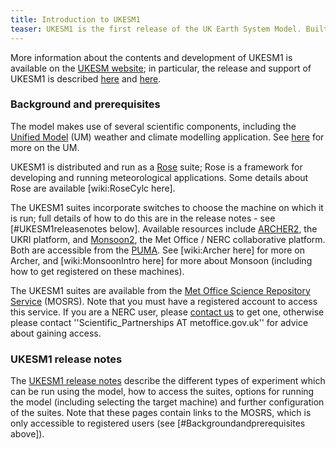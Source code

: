 ```yaml
---
title: Introduction to UKESM1
teaser: UKESM1 is the first release of the UK Earth System Model. Built as a joint venture by the Met Office Hadley Centre and the Natural Environment Research Council (NERC), UKESM1 consists of the HadGEM3 coupled physical climate model plus additional components that model key biogeochemical, chemistry, aerosol and vegetation processes.  
---
```


More information about the contents and development of UKESM1 is available on the [UKESM website](https://ukesm.ac.uk/); in particular, the release and support of UKESM1 is described [here](https://ukesm.ac.uk/portfolio-item/release-and-support-of-ukesm1/) and [here](https://ukesm.ac.uk/portfolio-item/the-release-of-ukesm1-update/).

### Background and prerequisites

The model makes use of several scientific components, including the [Unified Model](https://www.metoffice.gov.uk/research/modelling-systems/unified-model) (UM) weather and climate modelling application.  See [here]({{site.baseurl}}/unified-model) for more on the UM.

UKESM1 is distributed and run as a [Rose](https://www.metoffice.gov.uk/research/modelling-systems/rose) suite; Rose is a framework for developing and running meteorological applications.  Some details about Rose are available [wiki:RoseCylc here].

The UKESM1 suites incorporate switches to choose the machine on which it is run; full details of how to do this are in the release notes - see [#UKESM1releasenotes below].  Available resources include [ARCHER2](http://www.archer2.ac.uk/), the UKRI platform, and [Monsoon2](http://www.jwcrp.org.uk/infrastructure/monsoon.asp), the Met Office / NERC collaborative platform.  Both are accessible from the [PUMA](puma-service).  See [wiki:Archer here] for more on Archer, and [wiki:MonsoonIntro here] for more about Monsoon (including how to get registered on these machines).

The UKESM1 suites are available from the [Met Office Science Repository Service](https://code.metoffice.gov.uk/trac/home/) (MOSRS).  Note that you must have a registered account to access this service.  If you are a NERC user, please [contact us](contact) to get one, otherwise please contact ''Scientific_Partnerships AT metoffice.gov.uk'' for advice about gaining access.

### UKESM1 release notes

The [UKESM1 release notes](RelNotes1.0) describe the different types of experiment which can be run using the model, how to access the suites, options for running the model (including selecting the target machine) and further configuration of the suites.  Note that these pages contain links to the MOSRS, which is only accessible to registered users (see [#Backgroundandprerequisites above]).




